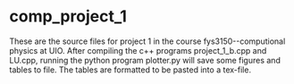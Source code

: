 comp_project_1
==============
These are the source files for project 1 in the course fys3150--computional physics at UIO.
After compiling the c++ programs project_1_b.cpp and LU.cpp, running the python program plotter.py will save 
some figures and tables to file. The tables are formatted to be pasted into a tex-file.
